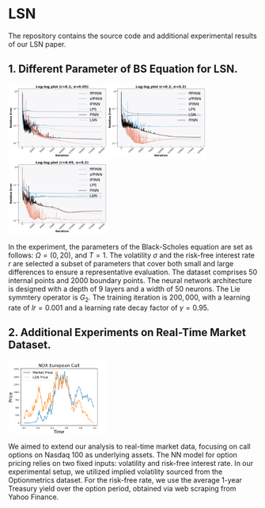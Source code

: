 # LSN

The repository contains the source code and additional experimental results of our LSN paper.

## 1. Different Parameter of BS Equation for LSN.


<img src=https://github.com/Anonymous3244/LSN_review/blob/main/Fig/r02sigma005l10001l21l301l4001.png width=200 height=150 /><img src=https://github.com/Anonymous3244/LSN_review/blob/main/Fig/r02sigma02l10001l21l301l4001.png width=200 height=150 /><img src=https://github.com/Anonymous3244/LSN_review/blob/main/Fig/r005simga02l10001l21l301l4001.png width=200 height=150 />

In the experiment, the parameters of the Black-Scholes equation are set as follows:   $\Omega = (0,20)$, and $T = 1$.  The volatility $\sigma$ and the risk-free interest rate $r$ are selected a subset of parameters that cover both small and large differences  to ensure a representative evaluation. The dataset comprises $50$ internal points and $2000$ boundary points. The neural network architecture is designed with a depth of $9$ layers and a width of $50$ neurons. The Lie symmtery operator is $G_2$. The training iteration is $200,000$, with a learning rate of $lr = 0.001$ and a learning rate decay factor of $\gamma = 0.95$.

## 2. Additional Experiments on Real-Time Market Dataset.

<img src=https://github.com/Anonymous3244/LSN_review/blob/main/Fig/market.png width=200 height=150 />

We aimed to extend our analysis to real-time market data, focusing on call options on Nasdaq 100  as underlying assets. The NN model for option pricing relies on two fixed inputs: volatility  and risk-free interest rate. In our experimental setup, we utilized implied volatility sourced from the Optionmetrics dataset. For the risk-free rate, we use the average 1-year Treasury yield over the option period, obtained via web scraping from Yahoo Finance.

